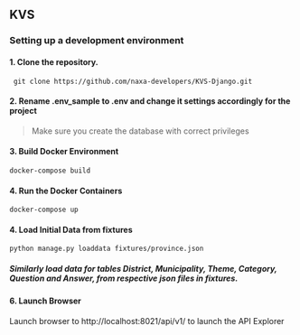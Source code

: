 ## KVS

### Setting up a development environment
#### 1. Clone the repository.
```
 git clone https://github.com/naxa-developers/KVS-Django.git
```
#### 2. Rename .env_sample to .env and change it settings accordingly for the project
> Make sure you create the database with correct privileges

#### 3. Build Docker Environment

```
docker-compose build
```
#### 4. Run the Docker Containers

```
docker-compose up
```

#### 4. Load Initial Data from fixtures

```
python manage.py loaddata fixtures/province.json
```
 ##### Similarly load data for tables District, Municipality, Theme, Category, Question and Answer, from respective json files in fixtures.

#### 6. Launch Browser
Launch browser to http://localhost:8021/api/v1/ to launch the API Explorer